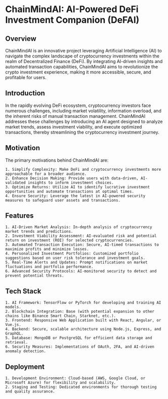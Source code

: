 # ChainMindAI: AI-Powered DeFi Investment Companion (DeFAI)

## Overview 
ChainMindAI is an innovative project leveraging Artificial Intelligence (AI) to navigate the complex landscape of cryptocurrency investments within the realm of Decentralized Finance (DeFi). By integrating AI-driven insights and automated transaction capabilities, ChainMindAI aims to revolutionize the crypto investment experience, making it more accessible, secure, and profitable for users.

## Introduction 
In the rapidly evolving DeFi ecosystem, cryptocurrency investors face numerous challenges, including market volatility, information overload, and the inherent risks of manual transaction management. ChainMindAI addresses these challenges by introducing an AI agent designed to analyze market trends, assess investment viability, and execute optimized transactions, thereby streamlining the cryptocurrency investment journey.

## Motivation 
The primary motivations behind ChainMindAI are:

    1. Simplify Complexity: Make DeFi and cryptocurrency investments more approachable for a broader audience.
    2. Enhance Decision Making: Provide users with data-driven, AI-validated insights to inform investment choices.
    3. Optimize Returns: Utilize AI to identify lucrative investment opportunities and automate transactions at optimal times.
    4. Ensure Security: Leverage the latest in AI-powered security measures to safeguard user assets and transactions.

## Features

    1. AI-Driven Market Analysis: In-depth analysis of cryptocurrency market trends and predictions.
    2. Investment Viability Assessment: AI-evaluated risk and potential return on investment (ROI) for selected cryptocurrencies.
    3. Automated Transaction Execution: Secure, AI-timed transactions to maximize profits and minimize losses.
    4. Personalized Investment Portfolios: Customized portfolio suggestions based on user risk tolerance and investment goals.
    5. Real-Time Alerts and Updates: Prompt notifications on market fluctuations and portfolio performance.
    6. Advanced Security Protocols: AI-monitored security to detect and prevent potential threats.

## Tech Stack

    1. AI Framework: TensorFlow or PyTorch for developing and training AI models.
    2. Blockchain Integration: Base (with potential expansion to other chains like Binance Smart Chain, Starknet, etc.).
    3. Frontend: Responsive Web Application built with React, Angular, or Vue.js.
    4. Backend: Secure, scalable architecture using Node.js, Express, and GraphQL.
    5. Database: MongoDB or PostgreSQL for efficient data storage and retrieval.
    6. Security Measures: Implementations of OAuth, 2FA, and AI-driven anomaly detection.

## Deployment

    1. Development Environment: Cloud-based (AWS, Google Cloud, or Microsoft Azure) for flexibility and scalability.
    2. Staging and Testing: Dedicated environments for thorough testing and quality assurance.